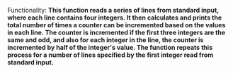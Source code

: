 Functionality: **This function reads a series of lines from standard input, where each line contains four integers. It then calculates and prints the total number of times a counter can be incremented based on the values in each line. The counter is incremented if the first three integers are the same and odd, and also for each integer in the line, the counter is incremented by half of the integer's value. The function repeats this process for a number of lines specified by the first integer read from standard input.**